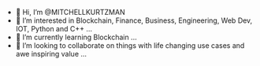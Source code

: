 - 👋 Hi, I’m @MITCHELLKURTZMAN
- 👀 I’m interested in Blockchain, Finance, Business, Engineering, Web Dev, IOT, Python and C++ ...
- 🌱 I’m currently learning Blockchain ...
- 💞️ I’m looking to collaborate on things with life changing use cases and awe inspiring value ...

<!---
MITCHELLKURTZMAN/MITCHELLKURTZMAN is a ✨ special ✨ repository because its `README.md` (this file) appears on your GitHub profile.
You can click the Preview link to take a look at your changes.
--->
